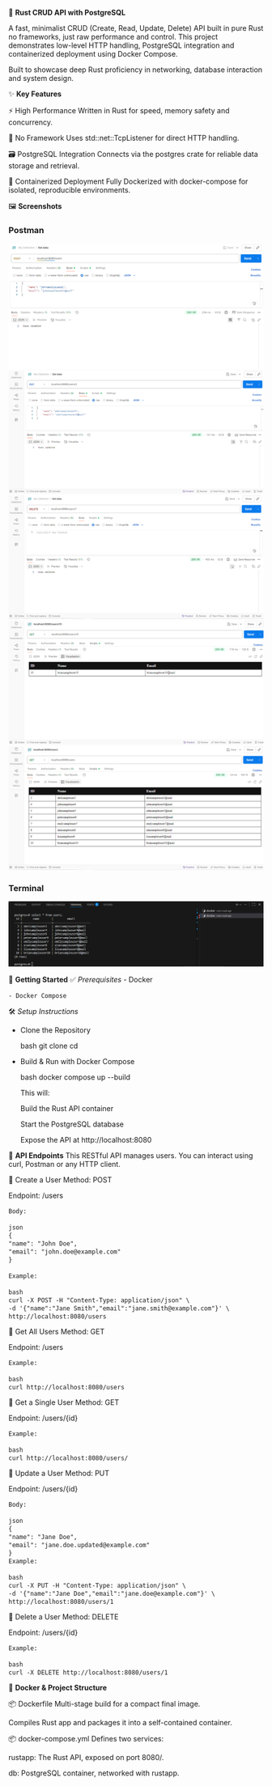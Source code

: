🦀 **Rust CRUD API with PostgreSQL**

A fast, minimalist CRUD (Create, Read, Update, Delete) API built in pure Rust no frameworks, just raw performance and control. This project demonstrates low-level HTTP handling, PostgreSQL integration and containerized deployment using Docker Compose.

Built to showcase deep Rust proficiency in networking, database interaction and system design.

✨ **Key Features**

⚡ High Performance
Written in Rust for speed, memory safety and concurrency.

🧱 No Framework
Uses std::net::TcpListener for direct HTTP handling.

🗃️ PostgreSQL Integration
Connects via the postgres crate for reliable data storage and retrieval.

🐳 Containerized Deployment
Fully Dockerized with docker-compose for isolated, reproducible environments.

🖼️ **Screenshots**

### Postman
![Postman Post Request](./assets/Rust%20Crud%20Api%20Post%20Request.png)
![Postman Put Request](./assets/Rust%20Crud%20Api%20Put%20Request.png)
![Postman Delete Request](./assets/Rust%20Crud%20Api%20Delete%20Request.png)
![Postman Get One Request](./assets/Rust%20Crud%20Api%20Get%20One%20Request.png)
![Postman Get All Request](./assets/Rust%20Crud%20Api%20Get%20All%20Request.png)

### Terminal
![Postgres Terminal Request](./assets/Rust%20Crud%20Api%20Postgres%20Request.png)

🚀 **Getting Started**
✅ *Prerequisites*
    - Docker

    - Docker Compose

🛠️ *Setup Instructions*
- Clone the Repository

    bash
    git clone <repository-url>
    cd <repository-name>

- Build & Run with Docker Compose

    bash
    docker compose up --build

    This will:

    Build the Rust API container

    Start the PostgreSQL database

    Expose the API at http://localhost:8080

📂 **API Endpoints**
This RESTful API manages users. You can interact using curl, Postman or any HTTP client.

🔸 Create a User
Method: POST

Endpoint: /users

    Body:

    json
    {
    "name": "John Doe",
    "email": "john.doe@example.com"
    }

    Example:

    bash
    curl -X POST -H "Content-Type: application/json" \
    -d '{"name":"Jane Smith","email":"jane.smith@example.com"}' \
    http://localhost:8080/users

🔹 Get All Users
Method: GET

Endpoint: /users

    Example:

    bash
    curl http://localhost:8080/users

🔹 Get a Single User
Method: GET

Endpoint: /users/{id}

    Example:

    bash
    curl http://localhost:8080/users/
    
🔸 Update a User
Method: PUT

Endpoint: /users/{id}

    Body:

    json
    {
    "name": "Jane Doe",
    "email": "jane.doe.updated@example.com"
    }
    Example:

    bash
    curl -X PUT -H "Content-Type: application/json" \
    -d '{"name":"Jane Doe","email":"jane.doe@example.com"}' \
    http://localhost:8080/users/1

🔸 Delete a User
Method: DELETE

Endpoint: /users/{id}

    Example:

    bash
    curl -X DELETE http://localhost:8080/users/1

🐳 **Docker & Project Structure**

📦 Dockerfile
Multi-stage build for a compact final image.

Compiles Rust app and packages it into a self-contained container.

📦 docker-compose.yml
Defines two services:

rustapp: The Rust API, exposed on port 8080/.

db: PostgreSQL container, networked with rustapp.